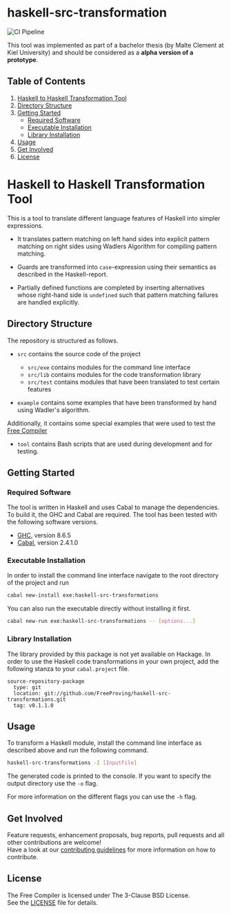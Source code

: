 # haskell-src-transformation

<!-- Badges -->
![CI Pipeline](https://github.com/FreeProving/haskell-src-transformations/workflows/CI%20Pipeline/badge.svg)

<!-- Short description -->
This tool was implemented as part of a bachelor thesis (by Malte Clement at Kiel University) and should be considered as a __alpha version of a prototype__.

## Table of Contents

1. [Haskell to Haskell Transformation Tool](#haskell-to-haskell-transformation-tool)
2. [Directory Structure](#directory-structure)
3. [Getting Started](#getting-started)
    - [Required Software](#required-software)
    - [Executable Installation](#executable-installation)
    - [Library Installation](#library-installation)
4. [Usage](#usage)
5. [Get Involved](#get-involved)
6. [License](#license)

# Haskell to Haskell Transformation Tool

This is a tool to translate different language features of Haskell into simpler expressions.

 - It translates pattern matching on left hand sides into explicit pattern matching on right sides using Wadlers Algorithm for compiling pattern matching.

 - Guards are transformed into `case`-expression using their semantics as described in the Haskell-report.

 - Partially defined functions are completed by inserting alternatives whose right-hand side is `undefined` such that pattern matching failures are handled explicitly.

## Directory Structure

The repository is structured as follows.

 - `src` contains the source code of the project

    + `src/exe` contains modules for the command line interface
    + `src/lib` contains modules for the code transformation library
    + `src/test` contains modules that have been translated to test certain features

 - `example` contains some examples that have been transformed by hand using Wadler's algorithm.

  Additionally, it contains some special examples that were used to test the [Free Compiler](free-compiler)

 - `tool` contains Bash scripts that are used during development and for testing.

## Getting Started

### Required Software

The tool is written in Haskell and uses Cabal to manage the dependencies.
To build it, the GHC and Cabal are required.
The tool has been tested with the following software versions.

 - [GHC][software/ghc], version  8.6.5
 - [Cabal][software/cabal], version 2.4.1.0

### Executable Installation

In order to install the command line interface navigate to the root directory of the project and run

```bash
cabal new-install exe:haskell-src-transformations
```

You can also run the executable directly without installing it first.

```bash
cabal new-run exe:haskell-src-transformations -- [options...]
```

### Library Installation

The library provided by this package is not yet available on Hackage.
In order to use the Haskell code transformations in your own project, add the following stanza to your `cabal.project` file.

```cabal
source-repository-package
  type: git
  location: git://github.com/FreeProving/haskell-src-transformations.git
  tag: v0.1.1.0
```

## Usage

To transform a Haskell module, install the command line interface as described above and run the following command.

```bash
haskell-src-transformations -I [InputFile]
```

The generated code is printed to the console. If you want to specify the output directory use the `-o` flag.

For more information on the different flags you can use the `-h` flag.

## Get Involved

Feature requests, enhancement proposals, bug reports, pull requests and all other contributions are welcome!  
Have a look at our [contributing guidelines][guidelines/CONTRIBUTING] for more information on how to contribute.

## License

The Free Compiler is licensed under The 3-Clause BSD License.  
See the [LICENSE][haskell-src-transformations/LICENSE] file for details.

[haskell-src-transformations/LICENSE]:
  https://github.com/FreeProving/haskell-src-transformations/blob/master/LICENSE
  "haskell-src-transformations — The 3-Clause BSD License"

[free-compiler]:
  https://github.com/FreeProving/free-compiler
  "Free Compiler"

[guidelines/CONTRIBUTING]:
  https://github.com/FreeProving/guidelines/blob/master/CONTRIBUTING.md
  "Contributing Guidelines of the FreeProving project"

[software/ghc]:
  https://www.haskell.org/ghc/
  "The Glasgow Haskell Compiler"
[software/cabal]:
  https://www.haskell.org/cabal/
  "Common Architecture for Building Applications and Libraries"
